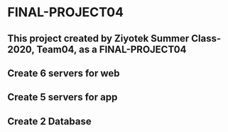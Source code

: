 # FINAL-PROJECT04

## This project created by Ziyotek Summer Class-2020, Team04, as a FINAL-PROJECT04
## Create 6 servers for web
## Create 5 servers for app
## Create 2 Database
